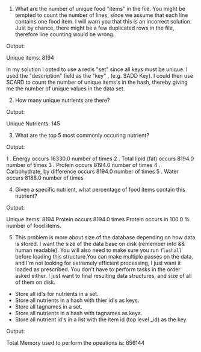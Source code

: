 1) What are the number of unique food "items" in the file. You might be tempted to count the number of lines, since we assume that each line contains one food item. I will warn you that this is an incorrect solution. Just by chance, there might be a few duplicated rows in the file, therefore line counting would be wrong.

Output:

Unique items: 8194

In my solution I opted to use a redis "set" since all keys must be unique. I used the "description" field as the "key" , (e.g. SADD Key). I could then use SCARD to count the number of unique items's in the hash, thereby giving me the number of unique values in the data set.


2) How many unique nutrients are there?

Output:

Unique Nutrients: 145

3) What are the top 5 most commonly occuring nutrient?

Output:

1 .  Energy  occurs  16330.0 number of times
2 .  Total lipid (fat)  occurs  8194.0 number of times
3 .  Protein  occurs  8194.0 number of times
4 .  Carbohydrate, by difference  occurs  8194.0 number of times
5 .  Water  occurs  8188.0 number of times

4) Given a specific nutrient, what percentage of food items contain this nutrient?

Output:

Unique Items: 8194
Protein  occurs  8194.0  times
Protein  occurs in  100.0 % number of food items.


5) This problem is more about size of the database depending on how data is stored. I want the size of the data base on disk (remember info && human readable). You will also need to make sure you run `flushall` before loading this structure.You can make multiple passes on the data, and I'm not looking for extremely efficient processing, I just want it loaded as prescribed. You don't have to perform tasks in the order asked either. I just want to final resulting data structures, and size of all of them on disk.

- Store all id's for nutrients in a set.
- Store all nutrients in a hash with thier id's as keys.
- Store all tagnames in a set.
- Store all nutrients in a hash with tagnames as keys.
- Store all nutrient id's in a list with the item id (top level _id) as the key.

Output:

Total Memory used to perform the opeations is:  656144
